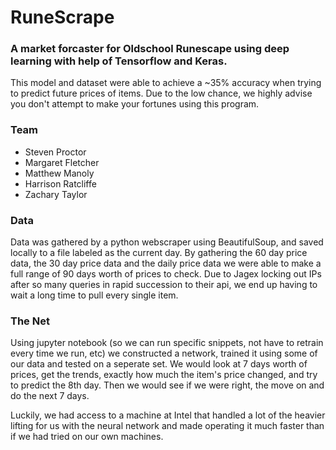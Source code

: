 # RuneScrape
### A market forcaster for Oldschool Runescape using deep learning with help of Tensorflow and Keras.

This model and dataset were able to achieve a ~35% accuracy when trying to predict future prices of items. Due to the low chance, we highly advise you don't attempt to make your fortunes using this program.

### Team

* Steven Proctor
* Margaret Fletcher
* Matthew Manoly
* Harrison Ratcliffe
* Zachary Taylor

### Data

Data was gathered by a python webscraper using BeautifulSoup, and saved locally to a file labeled as the current day. By gathering the 60 day price data, the 30 day price data and the daily price data we were able to make a full range of 90 days worth of prices to check. Due to Jagex locking out IPs after so many queries in rapid succession to their api, we end up having to wait a long time to pull every single item.

### The Net

Using jupyter notebook (so we can run specific snippets, not have to retrain every time we run, etc) we constructed a network, trained it using some of our data and tested on a seperate set. We would look at 7 days worth of prices, get the trends, exactly how much the item's price changed, and try to predict the 8th day. Then we would see if we were right, the move on and do the next 7 days.

Luckily, we had access to a machine at Intel that handled a lot of the heavier lifting for us with the neural network and made operating it much faster than if we had tried on our own machines.
